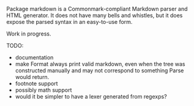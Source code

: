 Package markdown is a Commonmark-compliant Markdown parser and
HTML generator. It does not have many bells and whistles, but it does
expose the parsed syntax in an easy-to-use form.

Work in progress.

TODO:
 - documentation
 - make Format always print valid markdown,
   even when the tree was constructed manually and may
   not correspond to something Parse would return.
 - footnote support
 - possibly math support
 - would it be simpler to have a lexer generated from regexps?
